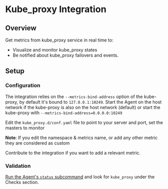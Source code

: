 # Kube_proxy Integration

## Overview

Get metrics from kube_proxy service in real time to:

- Visualize and monitor kube_proxy states
- Be notified about kube_proxy failovers and events.

## Setup

### Configuration

The integration relies on the `--metrics-bind-address` option of the kube-proxy, by default it's bound to `127.0.0.1:10249`. Start the Agent on the host network if the kube-proxy is also on the host network (default) or start the kube-proxy with `--metrics-bind-address=0.0.0.0:10249`

Edit the `kube_proxy.d/conf.yaml` file to point to your server and port, set the masters to monitor

**Note**: If you edit the namespace & metrics name, or add any other metric they are considered as custom

Contribute to the integration if you want to add a relevant metric.

### Validation

[Run the Agent's `status` subcommand][1] and look for `kube_proxy` under the Checks section.

[1]: https://docs.datadoghq.com/agent/guide/agent-commands/#agent-status-and-information
